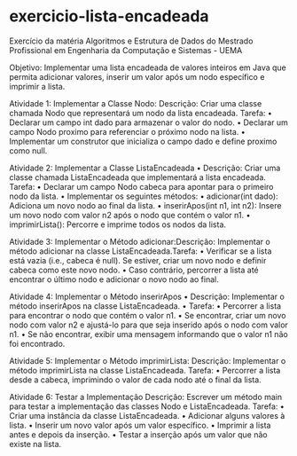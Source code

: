 # exercicio-lista-encadeada
Exercício da matéria Algoritmos e Estrutura de Dados do Mestrado Profissional em Engenharia da Computação e Sistemas - UEMA

Objetivo:
Implementar uma lista encadeada de valores inteiros em Java que permita adicionar valores, inserir um valor após um nodo específico e imprimir a lista.

Atividade 1: Implementar a Classe Nodo: Descrição: Criar uma classe chamada Nodo que representará um nodo da lista encadeada. Tarefa:
•	Declarar um campo int dado para armazenar o valor do nodo.
•	Declarar um campo Nodo proximo para referenciar o próximo nodo na lista.
•	Implementar um construtor que inicializa o campo dado e define proximo como null.

Atividade 2: Implementar a Classe ListaEncadeada
•	Descrição: Criar uma classe chamada ListaEncadeada que implementará a lista encadeada. Tarefa:
•	Declarar um campo Nodo cabeca para apontar para o primeiro nodo da lista.
•	Implementar os seguintes métodos:
•	adicionar(int dado): Adiciona um novo nodo ao final da lista.
•	inserirApos(int n1, int n2): Insere um novo nodo com valor n2 após o nodo que contém o valor n1.
•	imprimirLista(): Percorre e imprime todos os nodos da lista.

Atividade 3: Implementar o Método adicionar:Descrição: Implementar o método adicionar na classe ListaEncadeada.Tarefa:
•	Verificar se a lista está vazia (i.e., cabeca é null). Se estiver, criar um novo nodo e definir cabeca como este novo nodo.
•	Caso contrário, percorrer a lista até encontrar o último nodo e adicionar o novo nodo ao final.

Atividade 4: Implementar o Método inserirApos
•	Descrição: Implementar o método inserirApos na classe ListaEncadeada.
•	Tarefa:
•	Percorrer a lista para encontrar o nodo que contém o valor n1.
•	Se encontrar, criar um novo nodo com valor n2 e ajustá-lo para que seja inserido após o nodo com valor n1.
•	Se não encontrar, exibir uma mensagem informando que o valor n1 não foi encontrado.

Atividade 5: Implementar o Método imprimirLista: Descrição: Implementar o método imprimirLista na classe ListaEncadeada. Tarefa:
•	Percorrer a lista desde a cabeca, imprimindo o valor de cada nodo até o final da lista.

Atividade 6: Testar a Implementação
Descrição: Escrever um método main para testar a implementação das classes Nodo e ListaEncadeada.
Tarefa:
•	Criar uma instância da classe ListaEncadeada.
•	Adicionar alguns valores à lista.
•	Inserir um novo valor após um valor específico.
•	Imprimir a lista antes e depois da inserção.
•	Testar a inserção após um valor que não existe na lista.
